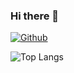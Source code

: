 ### Hi there 👋
[![Github](https://img.shields.io/badge/%E8%B5%9E%E5%8A%A9-%E7%88%B1%E5%8F%91%E7%94%B5-936BE5)](https://github.com/gzzzzzz-247)

![Top Langs](https://github-readme-stats.vercel.app/api/top-langs/?username=Mouse0w0&layout=compact&hide_border=true&hide=html,css)

